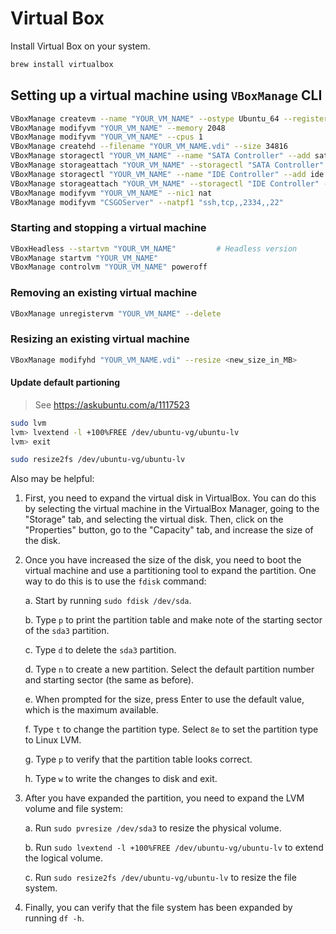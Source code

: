 # Virtual Box

Install Virtual Box on your system.

```bash
brew install virtualbox
```

## Setting up a virtual machine using `VBoxManage` CLI

```bash
VBoxManage createvm --name "YOUR_VM_NAME" --ostype Ubuntu_64 --register
VBoxManage modifyvm "YOUR_VM_NAME" --memory 2048
VBoxManage modifyvm "YOUR_VM_NAME" --cpus 1
VBoxManage createhd --filename "YOUR_VM_NAME.vdi" --size 34816
VBoxManage storagectl "YOUR_VM_NAME" --name "SATA Controller" --add sata --controller IntelAhci
VBoxManage storageattach "YOUR_VM_NAME" --storagectl "SATA Controller" --port 0 --device 0 --type hdd --medium "YOUR_VM_NAME.vdi"
VBoxManage storagectl "YOUR_VM_NAME" --name "IDE Controller" --add ide
VBoxManage storageattach "YOUR_VM_NAME" --storagectl "IDE Controller" --port 0 --device 0 --type dvddrive --medium ubuntu-20.04.3-live-server-amd64.iso
VBoxManage modifyvm "YOUR_VM_NAME" --nic1 nat
VBoxManage modifyvm "CSGOServer" --natpf1 "ssh,tcp,,2334,,22"
```

### Starting and stopping a virtual machine

```bash
VBoxHeadless --startvm "YOUR_VM_NAME"         # Headless version
VBoxManage startvm "YOUR_VM_NAME"
VBoxManage controlvm "YOUR_VM_NAME" poweroff
```

### Removing an existing virtual machine

```bash
VBoxManage unregistervm "YOUR_VM_NAME" --delete
```

### Resizing an existing virtual machine

```bash
VBoxManage modifyhd "YOUR_VM_NAME.vdi" --resize <new_size_in_MB>
```

#### Update default partioning

> See https://askubuntu.com/a/1117523

```bash
sudo lvm
lvm> lvextend -l +100%FREE /dev/ubuntu-vg/ubuntu-lv
lvm> exit

sudo resize2fs /dev/ubuntu-vg/ubuntu-lv
```

Also may be helpful:

1. First, you need to expand the virtual disk in VirtualBox. You can do this by selecting the virtual machine in the VirtualBox Manager, going to the "Storage" tab, and selecting the virtual disk. Then, click on the "Properties" button, go to the "Capacity" tab, and increase the size of the disk.

2. Once you have increased the size of the disk, you need to boot the virtual machine and use a partitioning tool to expand the partition. One way to do this is to use the `fdisk` command:

   a. Start by running `sudo fdisk /dev/sda`.

   b. Type `p` to print the partition table and make note of the starting sector of the `sda3` partition.

   c. Type `d` to delete the `sda3` partition.

   d. Type `n` to create a new partition. Select the default partition number and starting sector (the same as before).

   e. When prompted for the size, press Enter to use the default value, which is the maximum available.

   f. Type `t` to change the partition type. Select `8e` to set the partition type to Linux LVM.

   g. Type `p` to verify that the partition table looks correct.

   h. Type `w` to write the changes to disk and exit.

3. After you have expanded the partition, you need to expand the LVM volume and file system:

   a. Run `sudo pvresize /dev/sda3` to resize the physical volume.

   b. Run `sudo lvextend -l +100%FREE /dev/ubuntu-vg/ubuntu-lv` to extend the logical volume.

   c. Run `sudo resize2fs /dev/ubuntu-vg/ubuntu-lv` to resize the file system.

4. Finally, you can verify that the file system has been expanded by running `df -h`.